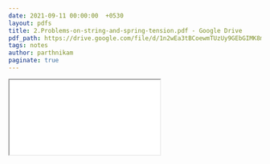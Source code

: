 ```yaml
---
date: 2021-09-11 00:00:00  +0530
layout: pdfs
title: 2.Problems-on-string-and-spring-tension.pdf - Google Drive
pdf_path: https://drive.google.com/file/d/1n2wEa3tBCoewmTUzUy9GEbGIMK8myGts/preview?usp=sharing
tags: notes
author: parthnikam
paginate: true
---
```


<iframe class="embed-pdf" src="{{ page.pdf_path }}#toolbar=0" seamless="seamless" scrolling="no" style="overflow:hidden"></iframe>
